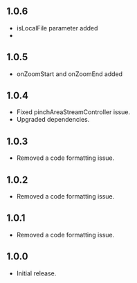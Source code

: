 ## 1.0.6

- isLocalFile parameter added
- 
## 1.0.5

- onZoomStart and onZoomEnd added

## 1.0.4

- Fixed pinchAreaStreamController issue.
- Upgraded dependencies.

## 1.0.3

- Removed a code formatting issue.

## 1.0.2

- Removed a code formatting issue.

## 1.0.1

- Removed a code formatting issue.

## 1.0.0

- Initial release.
